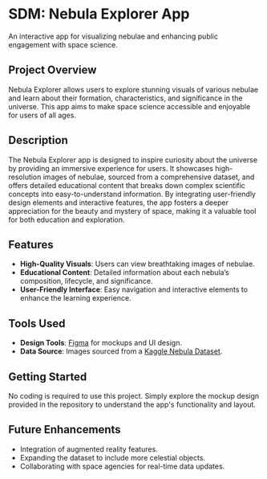 # SDM: Nebula Explorer App

An interactive app for visualizing nebulae and enhancing public engagement with space science.

## Project Overview

Nebula Explorer allows users to explore stunning visuals of various nebulae and learn about their formation, characteristics, and significance in the universe. This app aims to make space science accessible and enjoyable for users of all ages.

## Description

The Nebula Explorer app is designed to inspire curiosity about the universe by providing an immersive experience for users. It showcases high-resolution images of nebulae, sourced from a comprehensive dataset, and offers detailed educational content that breaks down complex scientific concepts into easy-to-understand information. By integrating user-friendly design elements and interactive features, the app fosters a deeper appreciation for the beauty and mystery of space, making it a valuable tool for both education and exploration.

## Features

- **High-Quality Visuals**: Users can view breathtaking images of nebulae.
- **Educational Content**: Detailed information about each nebula’s composition, lifecycle, and significance.
- **User-Friendly Interface**: Easy navigation and interactive elements to enhance the learning experience.

## Tools Used

- **Design Tools**: [Figma](https://www.figma.com/) for mockups and UI design.
- **Data Source**: Images sourced from a [Kaggle Nebula Dataset](https://www.kaggle.com/datasets/akhileshravi/nebula-images).

## Getting Started

No coding is required to use this project. Simply explore the mockup design provided in the repository to understand the app's functionality and layout.

## Future Enhancements

- Integration of augmented reality features.
- Expanding the dataset to include more celestial objects.
- Collaborating with space agencies for real-time data updates.
